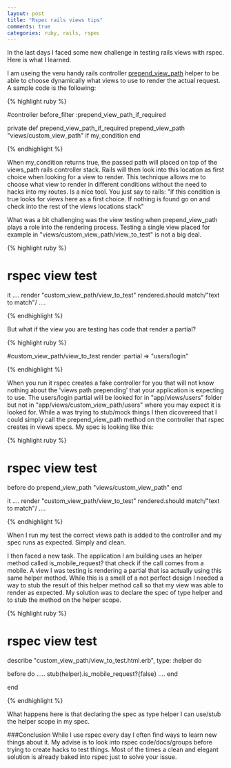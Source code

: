 ```yaml
---
layout: post
title: "Rspec rails views tips"
comments: true
categories: ruby, rails, rspec
---
```

In the last days I faced some new challenge in testing rails views with rspec.
Here is what I learned.
<!--more-->
I am useing the veru handy rails controller [prepend_view_path](http://api.rubyonrails.org/classes/AbstractController/ViewPaths/ClassMethods.html#method-i-prepend_view_path) helper to be able to choose dynamically what views to use to render the actual request.
A sample code is the following:

{% highlight ruby %}

#controller
before_filter :prepend_view_path_if_required

private
def prepend_view_path_if_required
    prepend_view_path "views/custom_view_path" if my_condition
end

{% endhighlight  %}

When my_condition returns true, the passed path will placed on top of the views_path rails controller stack. Rails will then look into this location as first choice when looking for a view to render. This technique allows me to choose what view to render in different conditions without the need to hacks into my routes. Is a nice tool. You just say to rails: "if this condition is true looks for views here as a first choice. If nothing is found go on and check into the rest of the views locations stack"

What was a bit challenging was the view testing when prepend_view_path plays a role into the rendering process.
Testing a single view placed for example in "views/custom_view_path/view_to_test" is not a big deal.

{% highlight ruby %}

  # rspec view test
  it ....
    render "custom_view_path/view_to_test"
    rendered.should match/"text to match"/
  ....

{% endhighlight  %}

But what if the view you are testing has code that render a partial?

{% highlight ruby %}

#custom_view_path/view_to_test
render :partial => "users/login"

{% endhighlight  %}

When you run it rspec creates a fake controller for you that will not know nothing about the 'views path prepending' that your application is expecting to use.
The users/login partial will be looked for in "app/views/users" folder but not in "app/views/custom_view_path/users" where you may expect it is looked for.
While a was trying to stub/mock things I then dicovereed that I could simply call the prepend_view_path method on the controller that rspec creates in views specs.
My spec is looking like this:

{% highlight ruby %}

# rspec view test
before do
    prepend_view_path "views/custom_view_path"
end

it ....
    render "custom_view_path/view_to_test"
    rendered.should match/"text to match"/
....

{% endhighlight  %}

When I run my test the correct views path is added to the controller and my spec runs as expected.
Simply and clean.

I then faced a new task.
The application I am building uses an helper method called is_mobile_request? that check if the call comes from a mobile. A view I was testing is rendering a partial that isa actually using this same helper method. While this is a smell of a not perfect design I needed a way to stub the result of this helper method call so that my view was able to render as expected.
My solution was to declare the spec of type helper and to stub the method on the helper scope.

{% highlight ruby %}

# rspec view test
describe "custom_view_path/view_to_test.html.erb", type: :helper do

before do
    .....
    stub(helper).is_mobile_request?{false}
    ....
end

end

{% endhighlight  %}

What happens here is that declaring the spec as type helper I can use/stub the helper scope in my spec.

###Conclusion
While I use rspec every day I often find ways to learn new things about it. My advise is to look into rspec code/docs/groups before trying to create hacks to test things. Most of the times a clean and elegant solution is already baked into rspec just to solve your issue.
